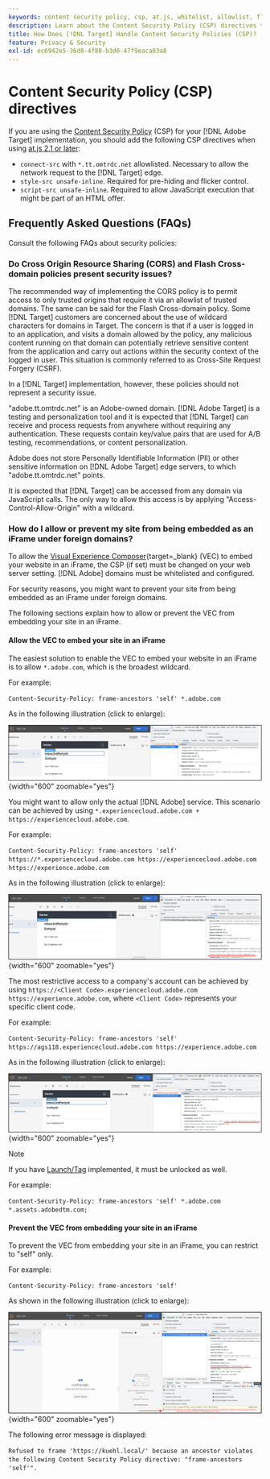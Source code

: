 ```yaml
---
keywords: content security policy, csp, at.js, whitelist, allowlist, flicker, pre-hide, pre-hiding, prehiding, content security policy, iFrame, iframe
description: Learn about the Content Security Policy (CSP) directives that you should add when using [!DNL Adobe Target].
title: How Does [!DNL Target] Handle Content Security Policies (CSP)?
feature: Privacy & Security
exl-id: ec6942e5-36d8-4f88-b3d6-47f9eaca03a8
---
```

# Content Security Policy (CSP) directives

If you are using the [Content Security Policy](https://en.wikipedia.org/wiki/Content_Security_Policy) (CSP) for your [!DNL Adobe Target] implementation, you should add the following CSP directives when using [at.js 2.1 or later](../../implement/client-side/atjs/target-atjs-versions.md):

* `connect-src` with `*.tt.omtrdc.net` allowlisted. Necessary to allow the network request to the [!DNL Target] edge.
* `style-src unsafe-inline`. Required for pre-hiding and flicker control.
* `script-src unsafe-inline`. Required to allow JavaScript execution that might be part of an HTML offer.

## Frequently Asked Questions (FAQs)

Consult the following FAQs about security policies:

### Do Cross Origin Resource Sharing (CORS) and Flash Cross-domain policies present security issues?

The recommended way of implementing the CORS policy is to permit access to only trusted origins that require it via an allowlist of trusted domains. The same can be said for the Flash Cross-domain policy. Some [!DNL Target] customers are concerned about the use of wildcard characters for domains in Target. The concern is that if a user is logged in to an application, and visits a domain allowed by the policy, any malicious content running on that domain can potentially retrieve sensitive content from the application and carry out actions within the security context of the logged in user. This situation is commonly referred to as Cross-Site Request Forgery (CSRF).

In a [!DNL Target] implementation, however, these policies should not represent a security issue.

"adobe.tt.omtrdc.net" is an Adobe-owned domain. [!DNL Adobe Target] is a testing and personalization tool and it is expected that [!DNL Target] can receive and process requests from anywhere without requiring any authentication. These requests contain key/value pairs that are used for A/B testing, recommendations, or content personalization.

Adobe does not store Personally Identifiable Information (PII) or other sensitive information on [!DNL Adobe Target] edge servers, to which "adobe.tt.omtrdc.net" points.

It is expected that [!DNL Target] can be accessed from any domain via JavaScript calls. The only way to allow this access is by applying "Access-Control-Allow-Origin" with a wildcard.

### How do I allow or prevent my site from being embedded as an iFrame under foreign domains?

To allow the [Visual Experience Composer](https://experienceleague.adobe.com/docs/target/using/experiences/vec/visual-experience-composer.html){target=_blank} (VEC) to embed your website in an iFrame, the CSP (if set) must be changed on your web server setting. [!DNL Adobe] domains must be whitelisted and configured.

For security reasons, you might want to prevent your site from being embedded as an iFrame under foreign domains. 

The following sections explain how to allow or prevent the VEC from embedding your site in an iFrame.

#### Allow the VEC to embed your site in an iFrame

The easiest solution to enable the VEC to embed your website in an iFrame is to allow `*.adobe.com`, which is the broadest wildcard. 

For example: 

`Content-Security-Policy: frame-ancestors 'self' *.adobe.com`

As in the following illustration (click to enlarge):


![CSP with broadest wildcard](/help/dev/before-implement/privacy/assets/csp-adobe.png){width="600" zoomable="yes"}

You might want to allow only the actual [!DNL Adobe] service. This scenario can be achieved by using `*.experiencecloud.adobe.com + https://experiencecloud.adobe.com`. 

For example:

`Content-Security-Policy: frame-ancestors 'self' https://*.experiencecloud.adobe.com https://experiencecloud.adobe.com https://experience.adobe.com`

As in the following illustration (click to enlarge):

![CSP with ExperienceCloud scoped](/help/dev/before-implement/privacy/assets/csp-experiencecloud.png){width="600" zoomable="yes"}

The most restrictive access to a company's account can be achieved by using `https://<Client Code>.experiencecloud.adobe.com https://experience.adobe.com`, where `<Client Code>` represents your specific client code. 

For example:

`Content-Security-Policy: frame-ancestors 'self'  https://ags118.experiencecloud.adobe.com https://experience.adobe.com`

As in the following illustration (click to enlarge):

![CSP with clientcode scoped](/help/dev/before-implement/privacy/assets/csp-clientcode.png){width="600" zoomable="yes"}

>[!NOTE]
>
>If you have [Launch/Tag](/help/dev/implement/client-side/atjs/how-to-deployatjs/implement-target-using-adobe-launch.md) implemented, it must be unlocked as well. 
>
>For example:
>
> `Content-Security-Policy: frame-ancestors 'self' *.adobe.com *.assets.adobedtm.com;`

#### Prevent the VEC from embedding your site in an iFrame

To prevent the VEC from embedding your site in an iFrame, you can restrict to "self" only.

For example:

`Content-Security-Policy: frame-ancestors 'self'`

As shown in the following illustration (click to enlarge):

![CSP error](/help/dev/before-implement/privacy/assets/csp-error.png){width="600" zoomable="yes"}

The following error message is displayed:

`Refused to frame 'https://kuehl.local/' because an ancestor violates the following Content Security Policy directive: "frame-ancestors 'self'".`

